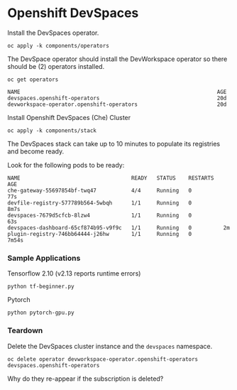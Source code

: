 # Openshift DevSpaces

Install the DevSpaces operator. 
```
oc apply -k components/operators
```

The DevSpace operator should install the DevWorkspace operator so
there should be (2) operators installed.
```
oc get operators
```
```
NAME                                                              AGE
devspaces.openshift-operators                                     20d
devworkspace-operator.openshift-operators                         20d
```

Install Openshift DevSpaces (Che) Cluster
```
oc apply -k components/stack
```

The DevSpaces stack can take up to 10 minutes to populate its
registries and become ready.

Look for the following pods to be ready:
```
NAME                                   READY   STATUS    RESTARTS   AGE
che-gateway-55697854bf-twq47           4/4     Running   0          77s
devfile-registry-577789b564-5wbqh      1/1     Running   0          8m7s
devspaces-7679d5cfcb-8lzw4             1/1     Running   0          63s
devspaces-dashboard-65cf874b95-v9f9c   1/1     Running   0          2m
plugin-registry-746bb64444-j26hw       1/1     Running   0          7m54s
```

### Sample Applications

Tensorflow 2.10 (v2.13 reports runtime errors)
```
python tf-beginner.py
```

Pytorch 
```
python pytorch-gpu.py
```

### Teardown

Delete the DevSpaces cluster instance and the `devspaces` namespace.

```
oc delete operator devworkspace-operator.openshift-operators devspaces.openshift-operators
```

Why do they re-appear if the subscription is deleted?
